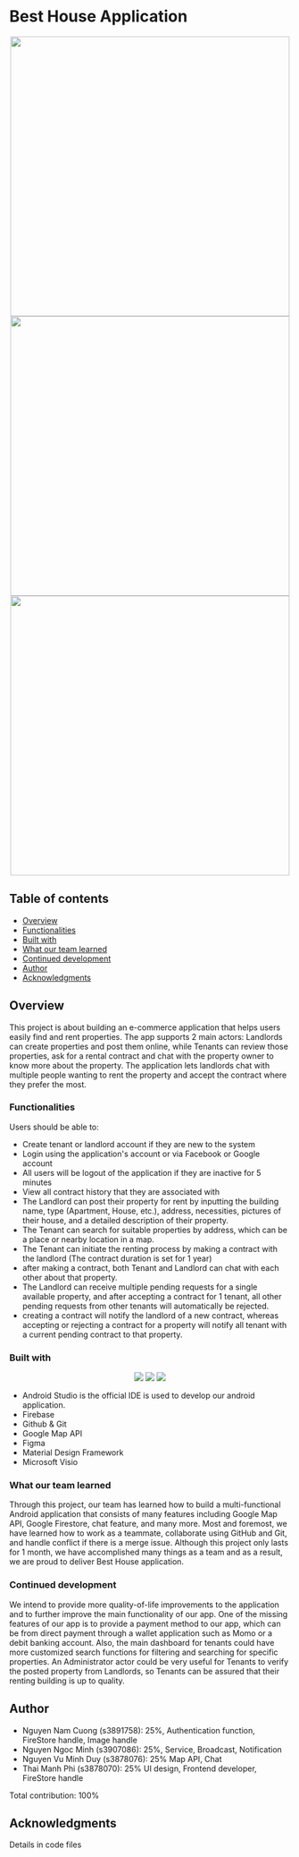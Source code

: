 # Best House Application

<p align="center">
  <img height=500 src="https://user-images.githubusercontent.com/71892904/215958698-a4cc8cbe-97f8-492d-bc68-3b73fa2ff820.png"/>
  
  <img height=500 src="https://user-images.githubusercontent.com/71892904/215959761-b5db94d4-3f34-49df-ba2b-9f51b9ebb639.png"/>
  
  <img height=500 src="https://user-images.githubusercontent.com/71892904/215960228-2474fd07-2e9a-48bb-a540-a34ab152beec.png"/>

</p>

## Table of contents

- [Overview](#overview)
- [Functionalities](#Functionalities)
- [Built with](#built-with)
- [What our team learned](#what-our-team-learned)
- [Continued development](#continued-development)
- [Author](#author)
- [Acknowledgments](#acknowledgments)


## Overview

This project is about building an e-commerce application that helps users easily find and rent properties. The app supports 2 main actors: Landlords can create properties and post them online, while Tenants can review those properties, ask for a rental contract and chat with the property owner to know more about the property. The application lets landlords chat with multiple people wanting to rent the property and accept the contract where they prefer the most.

### Functionalities

Users should be able to:
- Create tenant or landlord account if they are new to the system
- Login using the application's account or via Facebook or Google account
- All users will be logout of the application if they are inactive for 5 minutes
- View all contract history that they are associated with
- The Landlord can post their property for rent by inputting the building name, type (Apartment, House, etc.), address, necessities, pictures of their house, and a detailed description of their property.
- The Tenant can search for suitable properties by address, which can be a place or nearby location in a map.
- The Tenant can initiate the renting process by making a contract with the landlord (The contract duration is set for 1 year)
- after making a contract, both Tenant and Landlord can chat with each other about that property.
- The Landlord can receive multiple pending requests for a single available property, and after accepting a contract for 1 tenant, all other pending requests from other tenants will automatically be rejected.
- creating a contract will notify the landlord of a new contract, whereas accepting or rejecting a contract for a property will notify all tenant with a current pending contract to that property.

### Built with

<p align="center">
  <img src="https://skillicons.dev/icons?i=androidstudio" />
  <img src="https://skillicons.dev/icons?i=firebase">
  <img src="https://skillicons.dev/icons?i=figma">
</p>

- Android Studio is the official IDE is used to develop our android application.
- Firebase
- Github & Git
- Google Map API
- Figma
- Material Design Framework
- Microsoft Visio

### What our team learned
Through this project, our team has learned how to build a multi-functional Android application that consists of many features including Google Map API, Google Firestore, chat feature, and many more. Most and foremost, we have learned how to work as a teammate, collaborate using GitHub and Git, and handle conflict if there is a merge issue. Although this project only lasts for 1 month, we have accomplished many things as a team and as a result, we are proud to deliver Best House application.

### Continued development
We intend to provide more quality-of-life improvements to the application and to further improve the main functionality of our app. One of the missing features of our app is to provide a payment method to our app, which can be from direct payment through a wallet application such as Momo or a debit banking account. Also, the main dashboard for tenants could have more customized search functions for filtering and searching for specific properties. An Administrator actor could be very useful for Tenants to verify the posted property from Landlords, so Tenants can be assured that their renting building is up to quality.


## Author
- Nguyen Nam Cuong (s3891758): 25%, Authentication function, FireStore handle, Image handle
- Nguyen Ngoc Minh (s3907086): 25%, Service, Broadcast, Notification
- Nguyen Vu Minh Duy (s3878076): 25% Map API, Chat
- Thai Manh Phi (s3878070): 25% UI design, Frontend developer, FireStore handle

Total contribution: 100%

## Acknowledgments
Details in code files
